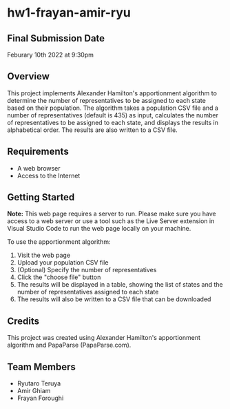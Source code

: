 # hw1-frayan-amir-ryu

## Final Submission Date

Feburary 10th 2022 at 9:30pm 

## Overview

This project implements Alexander Hamilton's apportionment algorithm to determine the number of representatives to be assigned to each state based on their population. The algorithm takes a population CSV file and a number of representatives (default is 435) as input, calculates the number of representatives to be assigned to each state, and displays the results in alphabetical order. The results are also written to a CSV file.

## Requirements

- A web browser
- Access to the Internet

## Getting Started

**Note:** This web page requires a server to run. Please make sure you have access to a web server or use a tool such as the Live Server extension in Visual Studio Code to run the web page locally on your machine.

To use the apportionment algorithm:

1. Visit the web page
2. Upload your population CSV file
3. (Optional) Specify the number of representatives
4. Click the "choose file" button
5. The results will be displayed in a table, showing the list of states and the number of representatives assigned to each state
6. The results will also be written to a CSV file that can be downloaded

## Credits

This project was created using Alexander Hamilton's apportionment algorithm and PapaParse (PapaParse.com).

## Team Members

- Ryutaro Teruya
- Amir Ghiam
- Frayan Foroughi
